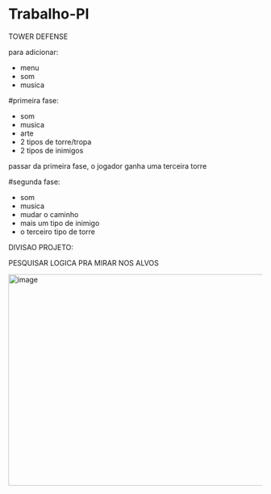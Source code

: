 # Trabalho-PI

TOWER DEFENSE

para adicionar: 

- menu
- som
- musica

#primeira fase:    
  - som
  - musica
  - arte
  - 2 tipos de torre/tropa
  - 2 tipos de inimigos
    
passar da primeira fase, o jogador ganha uma terceira torre

#segunda fase:
  - som
  - musica
  - mudar o caminho
  - mais um tipo de inimigo
  - o terceiro tipo de torre

DIVISAO  PROJETO:

PESQUISAR LOGICA PRA MIRAR NOS ALVOS 


<img width="664" height="419" alt="image" src="https://github.com/user-attachments/assets/bc70629c-50ea-48b5-a0bb-263d18aed400" />
